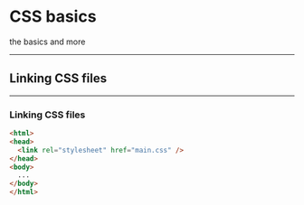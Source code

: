 CSS basics
==========

the basics and more

---

Linking CSS files
-----------------

---

### Linking CSS files

```html
<html>
<head>
  <link rel="stylesheet" href="main.css" />
</head>
<body>
  ...
</body>
</html>
```
